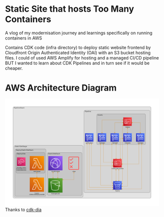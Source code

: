 # Static Site that hosts Too Many Containers
A vlog of my modernisation journey and learnings specifically on running containers in AWS

Contains CDK code (infra directory) to deploy static website frontend by Cloudfront Origin Authenticated Identity (OAI) with an S3 bucket hosting files.
I could of used AWS Amplify for hosting and a managed CI/CD pipeline BUT I wanted to learn about CDK Pipelines and in turn see if it would be cheaper.

# AWS Architecture Diagram
![AWS Architecture Diagram](/infra/diagram.png "AWS Architecture Diagram")
Thanks to [cdk-dia](https://github.com/pistazie/cdk-dia)
